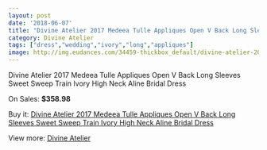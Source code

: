 ```yaml
---
layout: post
date: '2018-06-07'
title: "Divine Atelier 2017 Medeea Tulle Appliques Open V Back Long Sleeves Sweet Sweep Train Ivory High Neck Aline Bridal Dress"
category: Divine Atelier
tags: ["dress","wedding","ivory","long","appliques"]
image: http://img.eudances.com/34459-thickbox_default/divine-atelier-2017-medeea-tulle-appliques-open-v-back-long-sleeves-sweet-sweep-train-ivory-high-neck-aline-bridal-dress.jpg
---
```

Divine Atelier 2017 Medeea Tulle Appliques Open V Back Long Sleeves Sweet Sweep Train Ivory High Neck Aline Bridal Dress

On Sales: **$358.98**
<a href="https://www.eudances.com/en/divine-atelier/10437-divine-atelier-2017-medeea-tulle-appliques-open-v-back-long-sleeves-sweet-sweep-train-ivory-high-neck-aline-bridal-dress.html"><amp-img layout="responsive" width="600" height="600" src="//img.eudances.com/34459-thickbox_default/divine-atelier-2017-medeea-tulle-appliques-open-v-back-long-sleeves-sweet-sweep-train-ivory-high-neck-aline-bridal-dress.jpg" alt="Divine Atelier 2017 Medeea Tulle Appliques Open V Back Long Sleeves Sweet Sweep Train Ivory High Neck Aline Bridal Dress 0" /></a>
<a href="https://www.eudances.com/en/divine-atelier/10437-divine-atelier-2017-medeea-tulle-appliques-open-v-back-long-sleeves-sweet-sweep-train-ivory-high-neck-aline-bridal-dress.html"><amp-img layout="responsive" width="600" height="600" src="//img.eudances.com/34461-thickbox_default/divine-atelier-2017-medeea-tulle-appliques-open-v-back-long-sleeves-sweet-sweep-train-ivory-high-neck-aline-bridal-dress.jpg" alt="Divine Atelier 2017 Medeea Tulle Appliques Open V Back Long Sleeves Sweet Sweep Train Ivory High Neck Aline Bridal Dress 1" /></a>
<a href="https://www.eudances.com/en/divine-atelier/10437-divine-atelier-2017-medeea-tulle-appliques-open-v-back-long-sleeves-sweet-sweep-train-ivory-high-neck-aline-bridal-dress.html"><amp-img layout="responsive" width="600" height="600" src="//img.eudances.com/34460-thickbox_default/divine-atelier-2017-medeea-tulle-appliques-open-v-back-long-sleeves-sweet-sweep-train-ivory-high-neck-aline-bridal-dress.jpg" alt="Divine Atelier 2017 Medeea Tulle Appliques Open V Back Long Sleeves Sweet Sweep Train Ivory High Neck Aline Bridal Dress 2" /></a>

Buy it: [Divine Atelier 2017 Medeea Tulle Appliques Open V Back Long Sleeves Sweet Sweep Train Ivory High Neck Aline Bridal Dress](https://www.eudances.com/en/divine-atelier/10437-divine-atelier-2017-medeea-tulle-appliques-open-v-back-long-sleeves-sweet-sweep-train-ivory-high-neck-aline-bridal-dress.html "Divine Atelier 2017 Medeea Tulle Appliques Open V Back Long Sleeves Sweet Sweep Train Ivory High Neck Aline Bridal Dress")

View more: [Divine Atelier](https://www.eudances.com/en/115-divine-atelier "Divine Atelier")